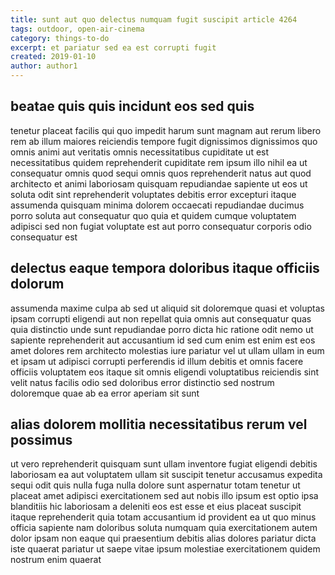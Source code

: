 ```yaml
---
title: sunt aut quo delectus numquam fugit suscipit article 4264
tags: outdoor, open-air-cinema
category: things-to-do
excerpt: et pariatur sed ea est corrupti fugit
created: 2019-01-10
author: author1
---
```


## beatae quis quis incidunt eos sed quis

tenetur placeat facilis qui quo impedit harum sunt magnam aut rerum libero rem ab illum maiores reiciendis tempore fugit dignissimos dignissimos quo omnis animi aut veritatis omnis necessitatibus cupiditate ut est necessitatibus quidem reprehenderit cupiditate rem ipsum illo nihil ea ut consequatur omnis quod sequi omnis quos reprehenderit natus aut quod architecto et animi laboriosam quisquam repudiandae sapiente ut eos ut soluta odit sint reprehenderit voluptates debitis error excepturi itaque assumenda quisquam minima dolorem occaecati repudiandae ducimus porro soluta aut consequatur quo quia et quidem cumque voluptatem adipisci sed non fugiat voluptate est aut porro consequatur corporis odio consequatur est

## delectus eaque tempora doloribus itaque officiis dolorum

assumenda maxime culpa ab sed ut aliquid sit doloremque quasi et voluptas ipsam corrupti eligendi aut non repellat quia omnis aut consequatur quas quia distinctio unde sunt repudiandae porro dicta hic ratione odit nemo ut sapiente reprehenderit aut accusantium id sed cum enim est enim est eos amet dolores rem architecto molestias iure pariatur vel ut ullam ullam in eum et ipsam ut adipisci corrupti perferendis id illum debitis et omnis facere officiis voluptatem eos itaque sit omnis eligendi voluptatibus reiciendis sint velit natus facilis odio sed doloribus error distinctio sed nostrum doloremque quae ab ea error aperiam sit sunt

## alias dolorem mollitia necessitatibus rerum vel possimus

ut vero reprehenderit quisquam sunt ullam inventore fugiat eligendi debitis laboriosam ea aut voluptatem ullam sit suscipit tenetur accusamus expedita sequi odit quis nulla fuga nulla dolore sunt aspernatur totam tenetur ut placeat amet adipisci exercitationem sed aut nobis illo ipsum est optio ipsa blanditiis hic laboriosam a deleniti eos est esse et eius placeat suscipit itaque reprehenderit quia totam accusantium id provident ea ut quo minus officia sapiente nam doloribus soluta numquam quia exercitationem autem dolor ipsam non eaque qui praesentium debitis alias dolores pariatur dicta iste quaerat pariatur ut saepe vitae ipsum molestiae exercitationem quidem nostrum enim quaerat
